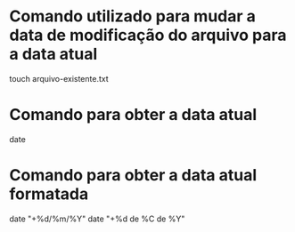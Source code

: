 # Comando utilizado para mudar a data de modificação do arquivo para a data atual
touch arquivo-existente.txt

# Comando para obter a data atual
date

# Comando para obter a data atual formatada
date "+%d/%m/%Y"
date "+%d de %C de %Y"